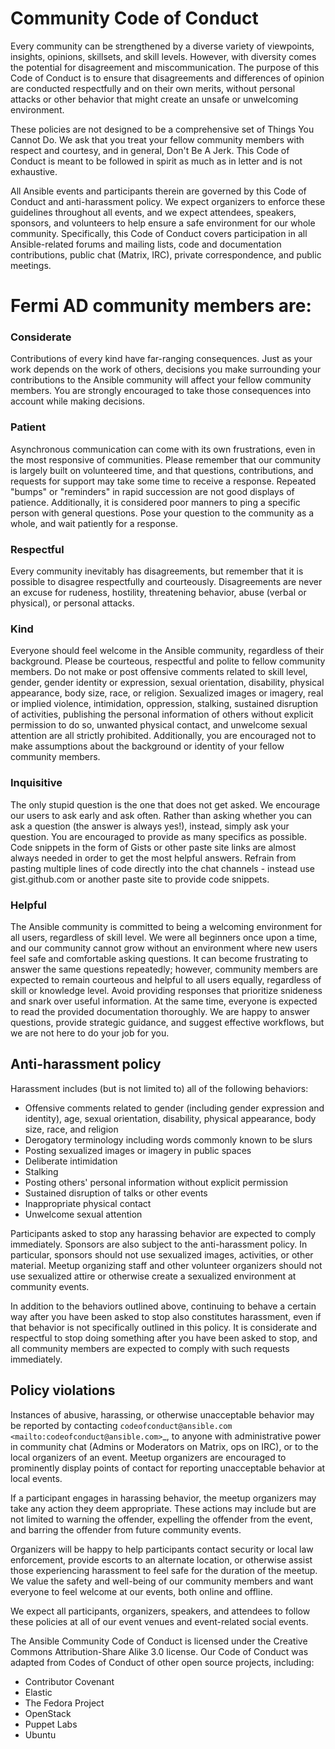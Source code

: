 <!-- Lovingly borrowed from the Ansible project -->
# Community Code of Conduct

Every community can be strengthened by a diverse variety of viewpoints, insights,
opinions, skillsets, and skill levels. However, with diversity comes the potential for
disagreement and miscommunication. The purpose of this Code of Conduct is to ensure that
disagreements and differences of opinion are conducted respectfully and on their own
merits, without personal attacks or other behavior that might create an unsafe or
unwelcoming environment.

These policies are not designed to be a comprehensive set of Things You Cannot Do. We ask
that you treat your fellow community members with respect and courtesy, and in general,
Don't Be A Jerk. This Code of Conduct is meant to be followed in spirit as much as in
letter and is not exhaustive.

All Ansible events and participants therein are governed by this Code of Conduct and
anti-harassment policy. We expect organizers to enforce these guidelines throughout all events,
and we expect attendees, speakers, sponsors, and volunteers to help ensure a safe
environment for our whole community. Specifically, this Code of Conduct covers
participation in all Ansible-related forums and mailing lists, code and documentation
contributions, public chat (Matrix, IRC), private correspondence, and public meetings.

# Fermi AD community members are:

### Considerate

Contributions of every kind have far-ranging consequences. Just as your work depends on
the work of others, decisions you make surrounding your contributions to the Ansible
community will affect your fellow community members. You are strongly encouraged to take
those consequences into account while making decisions.

### Patient

Asynchronous communication can come with its own frustrations, even in the most responsive
of communities. Please remember that our community is largely built on volunteered time,
and that questions, contributions, and requests for support may take some time to receive
a response. Repeated "bumps" or "reminders" in rapid succession are not good displays of
patience. Additionally, it is considered poor manners to ping a specific person with
general questions. Pose your question to the community as a whole, and wait patiently for
a response.

### Respectful

Every community inevitably has disagreements, but remember that it is
possible to disagree respectfully and courteously. Disagreements are never an excuse for
rudeness, hostility, threatening behavior, abuse (verbal or physical), or personal attacks.

### Kind

Everyone should feel welcome in the Ansible community, regardless of their background.
Please be courteous, respectful and polite to fellow community members. Do not make or
post offensive comments related to skill level, gender, gender identity or expression,
sexual orientation, disability, physical appearance, body size, race, or religion.
Sexualized images or imagery, real or implied violence, intimidation, oppression,
stalking, sustained disruption of activities, publishing the personal information of
others without explicit permission to do so, unwanted physical contact, and unwelcome
sexual attention are all strictly prohibited.  Additionally, you are encouraged not to
make assumptions about the background or identity of your fellow community members.

### Inquisitive

The only stupid question is the one that does not get asked. We
encourage our users to ask early and ask often. Rather than asking whether you can ask a
question (the answer is always yes!), instead, simply ask your question. You are
encouraged to provide as many specifics as possible. Code snippets in the form of Gists or
other paste site links are almost always needed in order to get the most helpful answers.
Refrain from pasting multiple lines of code directly into the chat channels - instead use
gist.github.com or another paste site to provide code snippets.

### Helpful

The Ansible community is committed to being a welcoming environment for all users,
regardless of skill level. We were all beginners once upon a time, and our community
cannot grow without an environment where new users feel safe and comfortable asking questions.
It can become frustrating to answer the same questions repeatedly; however, community
members are expected to remain courteous and helpful to all users equally, regardless of
skill or knowledge level. Avoid providing responses that prioritize snideness and snark over
useful information. At the same time, everyone is expected to read the provided
documentation thoroughly. We are happy to answer questions, provide strategic guidance,
and suggest effective workflows, but we are not here to do your job for you.

## Anti-harassment policy

Harassment includes (but is not limited to) all of the following behaviors:

- Offensive comments related to gender (including gender expression and identity), age, sexual orientation, disability, physical appearance, body size, race, and religion
- Derogatory terminology including words commonly known to be slurs
- Posting sexualized images or imagery in public spaces
- Deliberate intimidation
- Stalking
- Posting others' personal information without explicit permission
- Sustained disruption of talks or other events
- Inappropriate physical contact
- Unwelcome sexual attention

Participants asked to stop any harassing behavior are expected to comply immediately.
Sponsors are also subject to the anti-harassment policy. In particular, sponsors should
not use sexualized images, activities, or other material. Meetup organizing staff and
other volunteer organizers should not use sexualized attire or otherwise create a
sexualized environment at community events.

In addition to the behaviors outlined above, continuing to behave a certain way after you
have been asked to stop also constitutes harassment, even if that behavior is not
specifically outlined in this policy. It is considerate and respectful to stop doing
something after you have been asked to stop, and all community members are expected to
comply with such requests immediately.

## Policy violations

Instances of abusive, harassing, or otherwise unacceptable behavior may be reported by
contacting `codeofconduct@ansible.com <mailto:codeofconduct@ansible.com>`_, to anyone with administrative power in community chat (Admins or Moderators on Matrix, ops on IRC), or to the local organizers of an event. Meetup
organizers are encouraged to prominently display points of contact for reporting unacceptable
behavior at local events.

If a participant engages in harassing behavior, the meetup organizers may take any action
they deem appropriate. These actions may include but are not limited to warning the
offender, expelling the offender from the event, and barring the offender from future
community events.

Organizers will be happy to help participants contact security or local law enforcement,
provide escorts to an alternate location, or otherwise assist those experiencing
harassment to feel safe for the duration of the meetup. We value the safety and well-being
of our community members and want everyone to feel welcome at our events, both online and
offline.

We expect all participants, organizers, speakers, and attendees to follow these policies at
all of our event venues and event-related social events.

The Ansible Community Code of Conduct is licensed under the Creative Commons
Attribution-Share Alike 3.0 license. Our Code of Conduct was adapted from Codes of Conduct
of other open source projects, including:

* Contributor Covenant
* Elastic
* The Fedora Project
* OpenStack
* Puppet Labs
* Ubuntu
